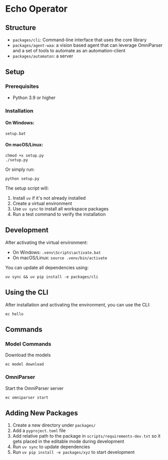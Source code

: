 # Echo Operator

## Structure

- `packages/cli`: Command-line interface that uses the core library
- `packages/agent-waa`: a vision based agent that can leverage OmniParser and a set of tools to automate as an automation-client
- `packages/automaton`: a server 

## Setup

### Prerequisites

- Python 3.9 or higher

### Installation

#### On Windows:
```
setup.bat
```

#### On macOS/Linux:
```
chmod +x setup.py
./setup.py
```

Or simply run:
```
python setup.py
```

The setup script will:
1. Install `uv` if it's not already installed
2. Create a virtual environment
3. Use `uv sync` to install all workspace packages
4. Run a test command to verify the installation

## Development

After activating the virtual environment:

- On Windows: `.venv\Scripts\activate.bat`
- On macOS/Linux: `source .venv/bin/activate`

You can update all dependencies using:

```
uv sync && uv pip install -e packages/cli
```

## Using the CLI

After installation and activating the environment, you can use the CLI:

```
ec hello
```

## Commands

### Model Commands

Download the models
```
ec model download
```

### OmniParser

Start the OmniParser server

```
ec omniparser start
```

## Adding New Packages

1. Create a new directory under `packages/`
2. Add a `pyproject.toml` file
3. Add relative path to the package in `scripts/requirements-dev.txt` so it gets placed in the editable mode during development
4. Run `uv sync` to update dependencies
5. Run `uv pip install -e packages/xyz` to start development
